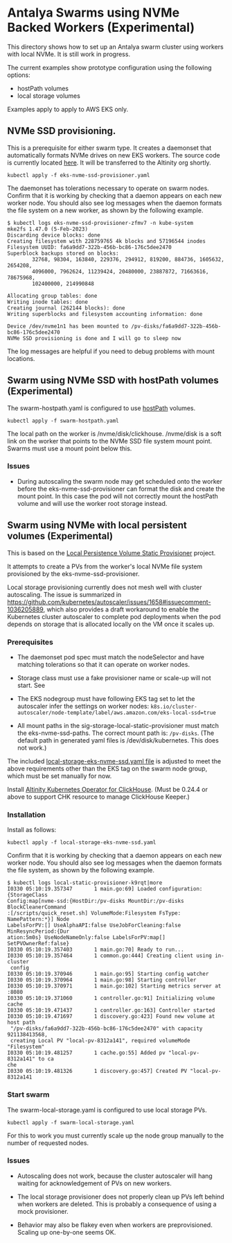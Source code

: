 # Antalya Swarms using NVMe Backed Workers (Experimental)

This directory shows how to set up an Antalya swarm cluster using 
workers with local NVMe. It is still work in progress. 

The current examples show prototype configuration using the following 
options: 
* hostPath volumes
* local storage volumes

Examples apply to apply to AWS EKS only. 

## NVMe SSD provisioning. 

This is a prerequisite for either swarm type. It creates
a daemonset that automatically formats NVMe drives
on new EKS workers. The source code is currently located
[here](https://github.com/hodgesrm/eks-nvme-ssd-provisioner). It will
be transferred to the Altinity org shortly.

```
kubectl apply -f eks-nvme-ssd-provisioner.yaml
```

The daemonset has tolerations necessary to operate on swarm nodes.
Confirm that it is working by checking that a daemon appears on each new
worker node. You should also see log messages when the daemon formats
the file system on a new worker, as shown by the following example.

```
$ kubectl logs eks-nvme-ssd-provisioner-zfmv7 -n kube-system
mke2fs 1.47.0 (5-Feb-2023)
Discarding device blocks: done
Creating filesystem with 228759765 4k blocks and 57196544 inodes
Filesystem UUID: fa6a9dd7-322b-456b-bc86-176c5dee2470
Superblock backups stored on blocks:
        32768, 98304, 163840, 229376, 294912, 819200, 884736, 1605632, 2654208,
        4096000, 7962624, 11239424, 20480000, 23887872, 71663616, 78675968,
        102400000, 214990848

Allocating group tables: done
Writing inode tables: done
Creating journal (262144 blocks): done
Writing superblocks and filesystem accounting information: done

Device /dev/nvme1n1 has been mounted to /pv-disks/fa6a9dd7-322b-456b-bc86-176c5dee2470
NVMe SSD provisioning is done and I will go to sleep now
```

The log messages are helpful if you need to debug problems with mount locations. 

## Swarm using NVMe SSD with hostPath volumes (Experimental)

The swarm-hostpath.yaml is configured to use
[hostPath](https://kubernetes.io/docs/concepts/storage/volumes/#hostpath)
volumes. 

```
kubectl apply -f swarm-hostpath.yaml
```

The local path on the worker is /nvme/disk/clickhouse. /nvme/disk is a 
soft link on the worker that points to the NVMe SSD file system mount 
point. Swarms must use a mount point below this. 

### Issues

* During autoscaling the swarm node may get scheduled onto the worker 
  before the eks-nvme-ssd-provisioner can format the disk and create 
  the mount point. In this case the pod will not correctly mount the 
  hostPath volume and will use the worker root storage instead.

## Swarm using NVMe with local persistent volumes (Experimental)

This is based on the [Local Persistence Volume Static Provisioner](https://github.com/kubernetes-sigs/sig-storage-local-static-provisioner) project. 

It attempts to create a PVs from the worker's local NVMe file system 
provisioned by the eks-nvme-ssd-provisioner. 

Local storage provisioning currently does not mesh
well with cluster autoscaling. The issue is summarized in
https://github.com/kubernetes/autoscaler/issues/1658#issuecomment-1036205889,
which also provides a draft workaround to enable the Kubernetes cluster
autoscaler to complete pod deployments when the pod depends on storage
that is allocated locally on the VM once it scales up.

### Prerequisites

* The daemonset pod spec must match the
  nodeSelector and have matching tolerations so that it can operate on
  worker nodes.

* Storage class must use a fake provisioner name or scale-up will
  not start. See 

* The EKS nodegroup must have following EKS tag set to let the autoscaler
  infer the settings on worker nodes:
  `k8s.io/cluster-autoscaler/node-template/label/aws.amazon.com/eks-local-ssd=true`

* All mount paths in the sig-storage-local-static-provisioner must
  match the eks-nvme-ssd-paths. The correct mount path is: `/pv-disks`.
  (The default path in generated yaml files is /dev/disk/kubernetes. This
  does not work.)

The included [local-storage-eks-nvme-ssd.yaml file](./local-storage-eks-nvme-ssd.yaml)
is adjusted to meet the above requirements other than the EKS tag on the swarm node 
group, which must be set manually for now. 

Install [Altinity Kubernetes Operator for ClickHouse](https://github.com/Altinity/clickhouse-operator). 
(Must be 0.24.4 or above to support CHK resource to manage ClickHouse Keeper.)

### Installation

Install as follows: 
```
kubectl apply -f local-storage-eks-nvme-ssd.yaml
```

Confirm that it is working by checking that a daemon appears on 
each new worker node. You should also see log messages when the daemon 
formats the file system, as shown by the following example. 

```
$ kubectl logs local-static-provisioner-k9rqt|more
I0330 05:10:19.357347       1 main.go:69] Loaded configuration: {StorageClass
Config:map[nvme-ssd:{HostDir:/pv-disks MountDir:/pv-disks BlockCleanerCommand
:[/scripts/quick_reset.sh] VolumeMode:Filesystem FsType: NamePattern:*}] Node
LabelsForPV:[] UseAlphaAPI:false UseJobForCleaning:false MinResyncPeriod:{Dur
ation:5m0s} UseNodeNameOnly:false LabelsForPV:map[] SetPVOwnerRef:false}
I0330 05:10:19.357403       1 main.go:70] Ready to run...
I0330 05:10:19.357464       1 common.go:444] Creating client using in-cluster
 config
I0330 05:10:19.370946       1 main.go:95] Starting config watcher
I0330 05:10:19.370964       1 main.go:98] Starting controller
I0330 05:10:19.370971       1 main.go:102] Starting metrics server at :8080
I0330 05:10:19.371060       1 controller.go:91] Initializing volume cache
I0330 05:10:19.471437       1 controller.go:163] Controller started
I0330 05:10:19.471697       1 discovery.go:423] Found new volume at host path
 "/pv-disks/fa6a9dd7-322b-456b-bc86-176c5dee2470" with capacity 921138413568,
 creating Local PV "local-pv-8312a141", required volumeMode "Filesystem"
I0330 05:10:19.481257       1 cache.go:55] Added pv "local-pv-8312a141" to ca
che
I0330 05:10:19.481326       1 discovery.go:457] Created PV "local-pv-8312a141
```

### Start swarm

The swarm-local-storage.yaml is configured to use local storage PVs. 

```
kubectl apply -f swarm-local-storage.yaml
```

For this to work you must currently scale up the node group manually to the number
of requested nodes. 

### Issues

* Autoscaling does not work, because the cluster autoscaler will hang
  waiting for acknowledgement of PVs on new workers.

* The local storage provisioner does not properly clean up PVs left
  behind when workers are deleted. This is probably a consequence of 
  using a mock
  provisioner.

* Behavior may also be flakey even when workers are
  preprovisioned. Scaling up one-by-one seems OK.
